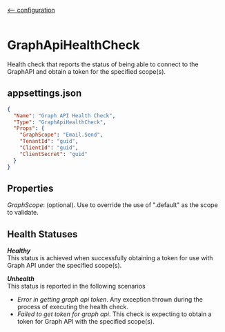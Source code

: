 [<-- configuration](/docs/configuration.md)
<br />
<br />
# GraphApiHealthCheck
Health check that reports the status of being able to connect to the GraphAPI and obtain a token for the specified scope(s).


## **appsettings.json**
```json
{
  "Name": "Graph API Health Check",
  "Type": "GraphApiHealthCheck",
  "Props": {
    "GraphScope": "Email.Send",
    "TenantId": "guid",
    "ClientId": "guid",
    "ClientSecret": "guid"
  }
}
```

## Properties
_GraphScope_: (optional).  Use to override the use of ".default" as the scope to validate.

## Health Statuses
_**Healthy**_  
This status is achieved when successfully obtaining a token for use with Graph API under the specified scope(s).

_**Unhealth**_  
This status is reported in the following scenarios
- _Error in getting graph api token_.  Any exception thrown during the process of executing the health check.
- _Failed to get token for graph api_.  This check is expecting to obtain a token for Graph API with the specified scope(s).
